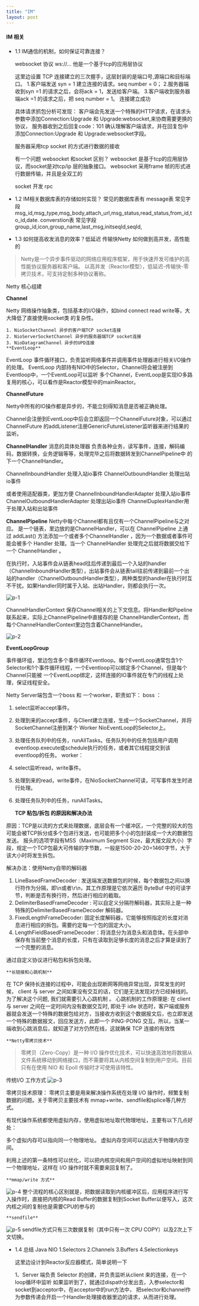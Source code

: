 ```yaml
---
title: "IM"
layout: post
---
```


#### IM 相关
- 1.1 IM通信的机制，如何保证可靠连接？

  websocket 协议 ws://...
  他是一个基于tcp的应用层协议

  这里边设置 TCP 连接建立的三次握手，这层封装的是端口号,源端口和目标端口。
  1.客户端发送 syn = 1 建立连接的请求。seq number = 0；
  2.服务器端收到syn =1 的请求之后，会将ack = 1，发送给客户端。
  3.客户端收到服务器端ack =1 的请求之后，把 seq number = 1。
  连接建立成功

  具体请求抓包分析可发现：
  客户端会先发送一个特殊的HTTP请求，在请求头参数中添加Connection:Upgrade 和 Upgrade:websocket,来协商需要更换的协议，
  服务器收到之后回复code：101 确认理解客户端请求，并在回复包中添加Connection:Upgrade 和 Upgrade:websocket字段。

  服务器采用tcp socket 的方式进行数据的接收

  有一个问题 websocket 和socket 区别？
  websocket 是基于tcp的应用层协议，而socket是对tcp/ip 层的抽象接口。
  websocket 采用frame 帧的形式进行数据传输，并且是全双工的

  socket 开发 rpc

- 1.2 IM相关数据库表的存储如何实现？
  常见的数据库表有
  message表 常见字段 msg_id,msg_type,msg_body,attach_url,msg_status,read_status,from_id,to_id,date.
  converstion表 常见字段 group_id,icon,group_name,last_msg,initseqId,seqId,

- 1.3 如何提高收发消息的效率？低延迟 传输快Netty 如何做到高并发，高性能的

> Netty是一个异步事件驱动的网络应用程序框架，用于快速开发可维护的高性能协议服务器和客户端。
以高并发（Reactor模型），低延迟-传输快-零拷贝技术，可支持定制多种协议著称。

Netty 核心组建

**Channel**

Netty 网络操作抽象类，包括基本的I/O操作，如bind connect read write等，大大降低了直接使用socket类
的复杂性。

    1. NioSocketChannel 异步的客户端TCP socket连接
    2. NioServerSocketChannel 异步的服务器端TCP socket连接
    3. NioDatagramChannel 异步的UPD连接
    **EventLoop**

EventLoop 事件循环接口，负责监听网络事件并调用事件处理器进行相关I/O操作的处理。
EventLoop 内部持有NIO中的Selector，Channel将会被注册到Eventloop中，一个EventLoop可以监听
多个Channel，EventLoop是实现IO多路复用的核心，可以看作是Reactor模型中的mainReactor。

**ChannelFuture**

Netty中所有的IO操作都是异步的，不能立刻得知消息是否被正确处理。

Channel会注册到EventLoop中后会立即返回一个ChannelFuture对象，可以通过ChannelFuture
的addListener注册GenericFutureListener监听器来进行结果的监听。

**ChannelHandler** 消息的具体处理器
负责各种业务，读写事件，连接，解码编码，数据转换，业务逻辑等等，处理完毕之后将数据转发到ChannelPipeline中
的下一个ChannelHandler。

ChannelInboundHandler 处理入站io事件
ChannelOutboundHandler 处理出站io事件

或者使用适配器类，更加方便
ChannelInboundHandlerAdapter 处理入站io事件
ChannelOutboundHandlerAdapter 处理出站io事件
ChannelDuplexHandler用于处理入站和出站事件

**ChannelPipeline**  Netty中每个Channel都有且仅有一个ChannelPipeline与之对应。
是一个链表，里边放的是ChannelHandler，可以在 ChannelPipeline 上通过 addLast() 方法添加一个或者多个ChannelHandler ，因为一个数据或者事件可能会被多个 Handler 处理。当一个 ChannelHandler 处理完之后就将数据交给下一个 ChannelHandler 。

在执行时，入站事件会从链表head往后传递到最后一个入站的handler（ChannelInboundHandler类型），出站事件会从链表tail往前传递到最前一个出站的handler（ChannelOutboundHandler类型），两种类型的handler在执行时互不干扰。如果Handler同时属于入站、出站Handler，则都会执行一次。

![p-1](https://p3-juejin.byteimg.com/tos-cn-i-k3u1fbpfcp/cdcc1a59ab02429d9ebcdc82a9a9042a~tplv-k3u1fbpfcp-zoom-in-crop-mark:1512:0:0:0.awebp)

ChannelHandlerContext 保存Channel相关的上下文信息。将Handler和Pipeline联系起来，实际上ChannelPipeline中直接存的是
ChannelHandlerContext，而每个ChannelHandlerContext里边包含着ChannelHandler。

![p-2](https://p3-juejin.byteimg.com/tos-cn-i-k3u1fbpfcp/4e5182ea2c7d419a8e2127f0b6aed7a7~tplv-k3u1fbpfcp-zoom-in-crop-mark:1512:0:0:0.awebp)

**EventLoopGroup**

事件循环组，里边包含多个事件循环Eventloop。每个EventLoop通常包含1个Selector和1个事件循环线程，一个Eventloop可以绑定多个Channel，但是每个Channel只能被
一个EventLoop绑定，这样连接的IO事件就在专门的线程上处理，保证线程安全。

Netty Server端包含一个boss 和 一个worker，职责如下：
boss ：
1. select监听accept事件。
2. 处理到来的accept事件，与Client建立连接，生成一个SocketChannel，并将SocketChannel注册到某个
   Worker NioEventLoop的Selector上。
3. 处理任务队列中的任务，runAllTasks。任务队列中的任务包括用户调用eventloop.execute或schedule执行的任务，或者其它线程提交到该eventloop的任务。
   worker：
1. select监听read，write事件。
2. 处理到来的read，write事件，在NioSocketChannel可读，可写事件发生时进行处理。
3. 处理任务队列中的任务，runAllTasks。

    **TCP 粘包/拆包 的原因和解决办法**

原因：TCP是以流的方式来处理数据，底层会有一个缓冲区，一个完整的较大的包可能会被TCP拆分成多个包进行发送，也可能把多个小的包封装成一个大的数据包发送。
报头的选项字段有MSS（Maximum Segment Size，最大报文段大小）字段，规定一个TCP包最大可传输的字节数，一般是1500-20-20=1460字节，大于该大小时将发生拆包。

解决办法：使用Netty自带的解码器
1. LineBasedFrameDecoder : 发送端发送数据包的时候，每个数据包之间以换行符作为分隔，即\n或者\r\n，其工作原理是它依次遍历 ByteBuf 中的可读字节，判断是否有换行符，然后进行相应的截取。
2. DelimiterBasedFrameDecoder : 可以自定义分隔符解码器，其实际上是一种特殊的DelimiterBasedFrameDecoder 解码器。
3. FixedLengthFrameDecoder: 固定长度解码器，它能够按照指定的长度对消息进行相应的拆包。需要约定每一个包的固定大小。
4. LengthFieldBasedFrameDecoder：将消息分为消息头和消息体。在头部中保存有当前整个消息的长度，只有在读取到足够长度的消息之后才算是读到了一个完整的消息。

通过自定义协议进行粘包和拆包处理。

    **长链接和心跳机制**
在 TCP 保持长连接的过程中，可能会出现断网等网络异常出现，异常发生的时候， client 与 server 之间如果没有交互的话，它们是无法发现对方已经掉线的。为了解决这个问题, 我们就需要引入心跳机制 。
心跳机制的工作原理是: 在 client 与 server 之间在一定时间内没有数据交互时, 即处于 idle 状态时，客户端或服务器就会发送一个特殊的数据包给对方，当接收方收到这个数据报文后，也立即发送一个特殊的数据报文，回应发送方，此即一个 PING-PONG 交互。所以，当某一端收到心跳消息后，就知道了对方仍然在线，这就确保 TCP 连接的有效性

    **Netty零拷贝技术**
> 零拷贝（Zero-Copy）是一种 I/O 操作优化技术，可以快速高效地将数据从文件系统移动到网络接口，而不需要将其从内核空间复制到用户空间。目前只有在使用 NIO 和 Epoll 传输时才可使用该特性。

传统I/O 工作方式
![p-3](https://p3-juejin.byteimg.com/tos-cn-i-k3u1fbpfcp/f6c3a1a5de3640aeb3b8a8771ff3a810~tplv-k3u1fbpfcp-zoom-in-crop-mark:1512:0:0:0.awebp)

零拷贝技术原理：
零拷贝主要是用来解决操作系统在处理 I/O 操作时，频繁复制数据的问题。关于零拷贝主要技术有 mmap+write、sendfile和splice等几种方式。

有现代操作系统都使用虚拟内存，使用虚拟地址取代物理地址，主要有以下几点好处：

多个虚拟内存可以指向同一个物理地址。
虚拟内存空间可以远远大于物理内存空间。

利用上述的第一条特性可以优化，可以把内核空间和用户空间的虚拟地址映射到同一个物理地址，这样在 I/O 操作时就不需要来回复制了。

    **mmap/write 方式**
![p-4](https://p3-juejin.byteimg.com/tos-cn-i-k3u1fbpfcp/d3747aca11884a1a85708c0163c79a99~tplv-k3u1fbpfcp-zoom-in-crop-mark:1512:0:0:0.awebp)
整个流程的核心区别就是，把数据读取到内核缓冲区后，应用程序进行写入操作时，直接把内核的Read Buffer的数据复制到Socket Buffer以便写入，这次内核之间的复制也是需要CPU的参与的

    **sendfile**

![p-5](https://p3-juejin.byteimg.com/tos-cn-i-k3u1fbpfcp/d221a3a90a754ca9842f6324455638ea~tplv-k3u1fbpfcp-zoom-in-crop-mark:1512:0:0:0.awebp)
sendfile方式只有三次数据复制（其中只有一次 CPU COPY）以及2次上下文切换。
- 1.4 总结 Java NIO
  1.Selectors
  2.Channels
  3.Buffers
  4.Selectionkeys

  这里边设计到Reactor反应器模式，简单说明一下

  1、Server 端负责 Selector 的创建，并负责监听从client 来的连接，在一个loop循环中监听
  如果监听到了，就通过dispath分发出去，入参selector和socket到acceptor中，在acceptor中的run方法中，
  把selector和channel作为参数传递会开启一个Handler处理接收器里边的请求，从而进行处理。